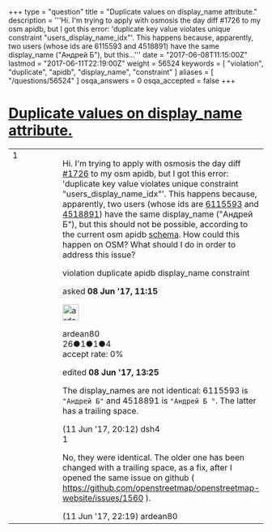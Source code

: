 +++
type = "question"
title = "Duplicate values on display_name attribute."
description = '''Hi. I&#x27;m trying to apply with osmosis the day diff #1726 to my osm apidb, but I got this error: &#x27;duplicate key value violates unique constraint &quot;users_display_name_idx&quot;&#x27;.  This happens because, apparently, two users (whose ids are 6115593 and 4518891) have the same display_name (&quot;Андрей Б&quot;), but this...'''
date = "2017-06-08T11:15:00Z"
lastmod = "2017-06-11T22:19:00Z"
weight = 56524
keywords = [ "violation", "duplicate", "apidb", "display_name", "constraint" ]
aliases = [ "/questions/56524" ]
osqa_answers = 0
osqa_accepted = false
+++

<div class="headNormal">

# [Duplicate values on display_name attribute.](/questions/56524/duplicate-values-on-display_name-attribute)

</div>

<div id="main-body">

<div id="askform">

<table id="question-table" style="width:100%;">
<colgroup>
<col style="width: 50%" />
<col style="width: 50%" />
</colgroup>
<tbody>
<tr>
<td style="width: 30px; vertical-align: top"><div class="vote-buttons">
<span id="post-56524-upvote" class="ajax-command post-vote up" rel="nofollow" title="I like this post (click again to cancel)"> </span>
<div id="post-56524-score" class="post-score" title="current number of votes">
1
</div>
<span id="post-56524-downvote" class="ajax-command post-vote down" rel="nofollow" title="I dont like this post (click again to cancel)"> </span> <span id="favorite-mark" class="ajax-command favorite-mark" rel="nofollow" title="mark/unmark this question as favorite (click again to cancel)"> </span>
<div id="favorite-count" class="favorite-count">
&#10;</div>
</div></td>
<td><div id="item-right">
<div class="question-body">
<p>Hi. I'm trying to apply with osmosis the day diff <a href="http://planet.openstreetmap.org/replication/day/000/001/726.osc.gz">#1726</a> to my osm apidb, but I got this error: 'duplicate key value violates unique constraint "users_display_name_idx"'. This happens because, apparently, two users (whose ids are <a href="https://www.openstreetmap.org/api/0.6/user/6115593">6115593</a> and <a href="https://www.openstreetmap.org/api/0.6/user/4518891">4518891</a>) have the same display_name ("Андрей Б"), but this should not be possible, according to the current osm apidb <a href="https://github.com/openstreetmap/openstreetmap-website/blob/master/db/structure.sql">schema</a>. How could this happen on OSM? What should I do in order to address this issue?</p>
</div>
<div id="question-tags" class="tags-container tags">
<span class="post-tag tag-link-violation" rel="tag" title="see questions tagged &#39;violation&#39;">violation</span> <span class="post-tag tag-link-duplicate" rel="tag" title="see questions tagged &#39;duplicate&#39;">duplicate</span> <span class="post-tag tag-link-apidb" rel="tag" title="see questions tagged &#39;apidb&#39;">apidb</span> <span class="post-tag tag-link-display_name" rel="tag" title="see questions tagged &#39;display_name&#39;">display_name</span> <span class="post-tag tag-link-constraint" rel="tag" title="see questions tagged &#39;constraint&#39;">constraint</span>
</div>
<div id="question-controls" class="post-controls">
&#10;</div>
<div class="post-update-info-container">
<div class="post-update-info post-update-info-user">
<p>asked <strong>08 Jun '17, 11:15</strong></p>
<img src="https://secure.gravatar.com/avatar/63b4bcbffe5b058a2b6384af2e613f61?s=32&amp;d=identicon&amp;r=g" class="gravatar" width="32" height="32" alt="ardean80&#39;s gravatar image" />
<p><span>ardean80</span><br />
<span class="score" title="26 reputation points">26</span><span title="1 badges"><span class="badge1">●</span><span class="badgecount">1</span></span><span title="1 badges"><span class="silver">●</span><span class="badgecount">1</span></span><span title="4 badges"><span class="bronze">●</span><span class="badgecount">4</span></span><br />
<span class="accept_rate" title="Rate of the user&#39;s accepted answers">accept rate:</span> <span title="ardean80 has no accepted answers">0%</span></p>
</div>
<div class="post-update-info post-update-info-edited">
<p><span> edited <strong>08 Jun '17, 13:25</strong> </span></p>
</div>
</div>
<div id="comments-container-56524" class="comments-container">
<span id="56583"></span>
<div id="comment-56583" class="comment">
<div id="post-56583-score" class="comment-score">
&#10;</div>
<div class="comment-text">
<p>The display_names are not identical: 6115593 is <code>"Андрей Б"</code> and 4518891 is <code>"Андрей Б "</code>. The latter has a trailing space.</p>
</div>
<div id="comment-56583-info" class="comment-info">
<span class="comment-age">(11 Jun '17, 20:12)</span> <span class="comment-user userinfo">dsh4</span>
</div>
</div>
<span id="56585"></span>
<div id="comment-56585" class="comment">
<div id="post-56585-score" class="comment-score">
1
</div>
<div class="comment-text">
<p>No, they were identical. The older one has been changed with a trailing space, as a fix, after I opened the same issue on github ( <a href="https://github.com/openstreetmap/openstreetmap-website/issues/1560">https://github.com/openstreetmap/openstreetmap-website/issues/1560</a> ).</p>
</div>
<div id="comment-56585-info" class="comment-info">
<span class="comment-age">(11 Jun '17, 22:19)</span> <span class="comment-user userinfo">ardean80</span>
</div>
</div>
</div>
<div id="comment-tools-56524" class="comment-tools">
&#10;</div>
<div class="clear">
&#10;</div>
<div id="comment-56524-form-container" class="comment-form-container">
&#10;</div>
<div class="clear">
&#10;</div>
</div></td>
</tr>
</tbody>
</table>

</div>

</div>

